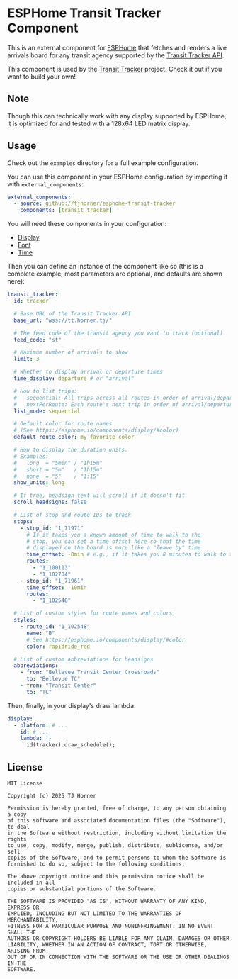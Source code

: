 # ESPHome Transit Tracker Component

This is an external component for [ESPHome](https://esphome.io/) that fetches and renders a live arrivals board for any transit agency supported by the [Transit Tracker API](https://github.com/tjhorner/transit-tracker-api).

This component is used by the [Transit Tracker](https://transit-tracker.eastsideurbanism.org/) project. Check it out if you want to build your own!

## Note

Though this can technically work with any display supported by ESPHome, it is optimized for and tested with a 128x64 LED matrix display.

## Usage

Check out the `examples` directory for a full example configuration.

You can use this component in your ESPHome configuration by importing it with `external_components`:

```yaml
external_components:
  - source: github://tjhorner/esphome-transit-tracker
    components: [transit_tracker]
```

You will need these components in your configuration:

- [Display](https://esphome.io/components/display/)
- [Font](https://esphome.io/components/font/)
- [Time](https://esphome.io/components/time/)

Then you can define an instance of the component like so (this is a complete example; most parameters are optional, and defaults are shown here):

```yaml
transit_tracker:
  id: tracker

  # Base URL of the Transit Tracker API
  base_url: "wss://tt.horner.tj/"

  # The feed code of the transit agency you want to track (optional)
  feed_code: "st"

  # Maximum number of arrivals to show
  limit: 3

  # Whether to display arrival or departure times
  time_display: departure # or "arrival"

  # How to list trips:
  #   sequential: All trips across all routes in order of arrival/departure
  #   nextPerRoute: Each route's next trip in order of arrival/departure
  list_mode: sequential

  # Default color for route names
  # (See https://esphome.io/components/display/#color)
  default_route_color: my_favorite_color

  # How to display the duration units.
  # Examples:
  #   long  = "5min" / "1h15m"
  #   short = "5m"   / "1h15m"
  #   none  = "5"    / "1:15"
  show_units: long

  # If true, headsign text will scroll if it doesn't fit
  scroll_headsigns: false

  # List of stop and route IDs to track
  stops:
    - stop_id: "1_71971"
      # If it takes you a known amount of time to walk to the
      # stop, you can set a time offset here so that the time
      # displayed on the board is more like a "leave by" time
      time_offset: -8min # e.g., if it takes you 8 minutes to walk to the stop
      routes:
        - "1_100113"
        - "1_102704"
    - stop_id: "1_71961"
      time_offset: -10min
      routes:
        - "1_102548"

  # List of custom styles for route names and colors
  styles:
    - route_id: "1_102548"
      name: "B"
      # See https://esphome.io/components/display/#color
      color: rapidride_red

  # List of custom abbreviations for headsigns
  abbreviations:
    - from: "Bellevue Transit Center Crossroads"
      to: "Bellevue TC"
    - from: "Transit Center"
      to: "TC"
```

Then, finally, in your display's draw lambda:

```yaml
display:
  - platform: # ...
    id: # ...
    lambda: |-
      id(tracker).draw_schedule();
```

## License

```
MIT License

Copyright (c) 2025 TJ Horner

Permission is hereby granted, free of charge, to any person obtaining a copy
of this software and associated documentation files (the "Software"), to deal
in the Software without restriction, including without limitation the rights
to use, copy, modify, merge, publish, distribute, sublicense, and/or sell
copies of the Software, and to permit persons to whom the Software is
furnished to do so, subject to the following conditions:

The above copyright notice and this permission notice shall be included in all
copies or substantial portions of the Software.

THE SOFTWARE IS PROVIDED "AS IS", WITHOUT WARRANTY OF ANY KIND, EXPRESS OR
IMPLIED, INCLUDING BUT NOT LIMITED TO THE WARRANTIES OF MERCHANTABILITY,
FITNESS FOR A PARTICULAR PURPOSE AND NONINFRINGEMENT. IN NO EVENT SHALL THE
AUTHORS OR COPYRIGHT HOLDERS BE LIABLE FOR ANY CLAIM, DAMAGES OR OTHER
LIABILITY, WHETHER IN AN ACTION OF CONTRACT, TORT OR OTHERWISE, ARISING FROM,
OUT OF OR IN CONNECTION WITH THE SOFTWARE OR THE USE OR OTHER DEALINGS IN THE
SOFTWARE.
```